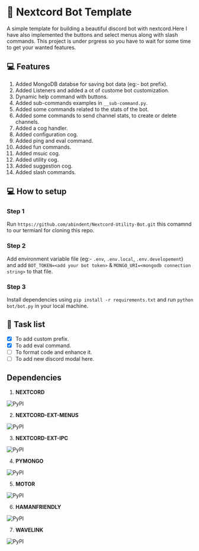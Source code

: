 # 🤖 Nextcord Bot Template
A simple template for building a beautiful discord bot with nextcord.Here 
I have also implemented the buttons and select menus along with slash commands.
This project is under prgress so you have to wait for some time to get your wanted features.

## 💻 Features 
1. Added MongoDB databse for saving bot data (eg:- bot prefix).
2. Added Listeners and added a ot of custome bot customization.
3. Dynamic help command with buttons.
4. Added sub-commands examples in `__sub-command.py`.
5. Added some commands related to the stats of the bot.
6. Added some commands to send channel stats, to create or delete channels.
7. Added a cog handler.
8. Added configuration cog.
9. Added ping and eval command.
10. Added fun commands.
11. Added msuic cog.
12. Added utility cog.
13. Added suggestion cog.
14. Added slash commands. 

## 💻 How to setup
### Step 1
 Run ```https://github.com/abindent/Nextcord-Utility-Bot.git``` this comamnd to our termianl for cloning this repo.
 
### Step 2
 Add environment variable file (eg:- `.env`, `.env.local`, `.env.developement`) and add `BOT_TOKEN=<add your bot token>` & `MONGO_URI=<mongodb connection string>` to that file.

### Step 3
 Install dependencies using ```pip install -r requirements.txt``` and run `python bot/bot.py` in your local machine.


## 📝 Task list
- [x] To add custom prefix.
- [x] To add eval command.
- [ ] To format code and enhance it.
- [ ] To add new discord modal here.

## Dependencies 
1) **NEXTCORD** 
 
![PyPI](https://img.shields.io/pypi/v/nextcord?style=for-the-badge)

2) **NEXTCORD-EXT-MENUS**
 
![PyPI](https://img.shields.io/pypi/v/nextcord-ext-menus?style=for-the-badge)

3) **NEXTCORD-EXT-IPC**

![PyPI](https://img.shields.io/pypi/v/nextcord-ext-ipc?style=for-the-badge)

4) **PYMONGO**

![PyPI](https://img.shields.io/pypi/v/PyMongo?style=for-the-badge)

5) **MOTOR**

![PyPI](https://img.shields.io/pypi/v/motor?style=for-the-badge)

6) **HAMANFRIENDLY**

![PyPI](https://img.shields.io/pypi/v/humanfriendly?style=for-the-badge)

7) **WAVELINK**

![PyPI](https://img.shields.io/pypi/v/wavelink?style=for-the-badge)
